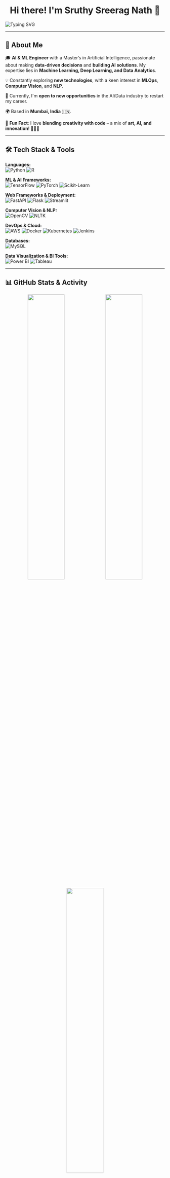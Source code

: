 <h1 align="center"> Hi there! I'm Sruthy Sreerag Nath 👋 </h1>

<img src="https://readme-typing-svg.herokuapp.com?font=Fira+Code&pause=1000&color=F75C7E&center=true&vCenter=true&width=500&lines=AI%2FML+Engineer+%7C+Data+Explorer;Passionate+about+Learning+%F0%9F%92%BB;Open+to+Opportunities!+%E2%9C%85" alt="Typing SVG" align="center"/>

---

## 🚀 About Me

🎓 **AI & ML Engineer** with a Master’s in Artificial Intelligence, passionate about making **data-driven decisions** and **building AI solutions**. My expertise lies in **Machine Learning, Deep Learning, and Data Analytics**. 

💡 Constantly exploring **new technologies**, with a keen interest in **MLOps**, **Computer Vision**, and **NLP**.

📌 Currently, I'm **open to new opportunities** in the AI/Data industry to restart my career.

🌍 Based in **Mumbai, India** 🇮🇳.

📖 **Fun Fact**: I love **blending creativity with code** – a mix of **art, AI, and innovation**! 🎨🤖✨

---

## 🛠️ Tech Stack & Tools

**Languages:**  
![Python](https://img.shields.io/badge/-Python-3776AB?style=flat&logo=python&logoColor=white)
![R](https://img.shields.io/badge/-R-276DC3?style=flat&logo=r&logoColor=white)

**ML & AI Frameworks:**  
![TensorFlow](https://img.shields.io/badge/-TensorFlow-FF6F00?style=flat&logo=tensorflow&logoColor=white)
![PyTorch](https://img.shields.io/badge/-PyTorch-EE4C2C?style=flat&logo=pytorch&logoColor=white)
![Scikit-Learn](https://img.shields.io/badge/-ScikitLearn-F7931E?style=flat&logo=scikit-learn&logoColor=white)

**Web Frameworks & Deployment:**  
![FastAPI](https://img.shields.io/badge/-FastAPI-009688?style=flat&logo=fastapi&logoColor=white)
![Flask](https://img.shields.io/badge/-Flask-000000?style=flat&logo=flask&logoColor=white)
![Streamlit](https://img.shields.io/badge/-Streamlit-FF4B4B?style=flat&logo=streamlit&logoColor=white)

**Computer Vision & NLP:**  
![OpenCV](https://img.shields.io/badge/-OpenCV-5C3EE8?style=flat&logo=opencv&logoColor=white)
![NLTK](https://img.shields.io/badge/-NLTK-4A90E2?style=flat)

**DevOps & Cloud:**  
![AWS](https://img.shields.io/badge/-AWS-FF9900?style=flat&logo=amazon-aws&logoColor=white)
![Docker](https://img.shields.io/badge/-Docker-2496ED?style=flat&logo=docker&logoColor=white)
![Kubernetes](https://img.shields.io/badge/-Kubernetes-326CE5?style=flat&logo=kubernetes&logoColor=white)
![Jenkins](https://img.shields.io/badge/-Jenkins-D24939?style=flat&logo=jenkins&logoColor=white)

**Databases:**  
![MySQL](https://img.shields.io/badge/-MySQL-4479A1?style=flat&logo=mysql&logoColor=white)

**Data Visualization & BI Tools:**  
![Power BI](https://img.shields.io/badge/-PowerBI-F2C811?style=flat&logo=power-bi&logoColor=black)
![Tableau](https://img.shields.io/badge/-Tableau-E97627?style=flat&logo=tableau&logoColor=white)

---

## 📊 GitHub Stats & Activity

<div align="center">
  <img src="https://github-readme-streak-stats.herokuapp.com/?user=sruthy-sn91&theme=radical&hide_border=true" width="48%">
  <img src="https://github-readme-stats.vercel.app/api?username=sruthy-sn91&show_icons=true&theme=radical&hide_border=true" width="48%">
</div>

<div align="center">
  <img src="https://github-readme-stats.vercel.app/api/top-langs/?username=sruthy-sn91&layout=compact&theme=radical&hide_border=true" width="48%">
</div>

---

## 🌐 Connect with Me

<p align="center">
  <a href="https://www.linkedin.com/in/sruthy-sreerag-nath">
    <img src="https://img.shields.io/badge/-LinkedIn-0077B5?style=for-the-badge&logo=linkedin&logoColor=white" alt="LinkedIn">
  </a>
  <a href="https://github.com/sruthy-sn91">
    <img src="https://img.shields.io/badge/-GitHub-181717?style=for-the-badge&logo=github&logoColor=white" alt="GitHub">
  </a>
  <a href="mailto:sruthy.sn91@gmail.com">
    <img src="https://img.shields.io/badge/-Email-D14836?style=for-the-badge&logo=gmail&logoColor=white" alt="Email">
  </a>
  <a href="https://project-database-870cb.web.app/">
    <img src="https://img.shields.io/badge/-Portfolio-000000?style=for-the-badge&logo=codepen&logoColor=white" alt="Portfolio">
  </a>
</p>

---

## ✨ Fun Facts & Interests

- 🎨 Passionate about **art and creativity**.
- 📚 Love reading **Fantasy fiction books**
- 🚴 Enjoy **solving puzzles** and **exploring new places**.
- 🎮 Gamer at heart - always up for a **strategy challenge**! 🕹️

---

## 💡 Quote I Live By:

> **“The best way to predict the future is to invent it.”** – Alan Kay

---

## 🎯 Let's Build Something Great Together!

🚀 Open for **collaborations**, **projects**, and **new opportunities**!  
💌 Feel free to **reach out** and let's make an impact together.  

---

### ⭐ Show Some Love!  
If you like my work, consider **starring** 🌟 my repositories! 😊

---

### 🔥 Generated with 💖 by [Sruthy Sreerag Nath](https://github.com/sruthy-sn91)

